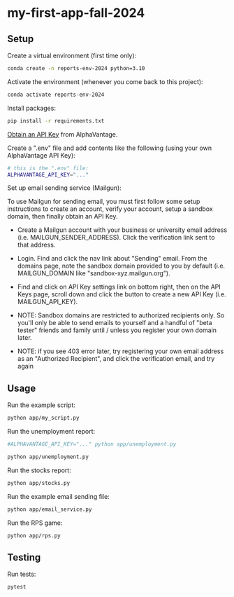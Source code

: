 # my-first-app-fall-2024

## Setup

Create a virtual environment (first time only):

```sh
conda create -n reports-env-2024 python=3.10
```

Activate the environment (whenever you come back to this project):

```sh
conda activate reports-env-2024
```

Install packages:

```sh
pip install -r requirements.txt
```
[Obtain an API Key](https://www.alphavantage.co/support/#api-key) from AlphaVantage.

Create a ".env" file and add contents like the following (using your own AlphaVantage API Key):

```sh
# this is the ".env" file:
ALPHAVANTAGE_API_KEY="..."
```

Set up email sending service (Mailgun):

To use Mailgun for sending email, you must first follow some setup instructions to create an account, verify your account, setup a sandbox domain, then finally obtain an API Key.

+ Create a Mailgun account with your business or university email address (i.e. MAILGUN_SENDER_ADDRESS). Click the verification link sent to that address.
+ Login. Find and click the nav link about "Sending" email. From the domains page, note the sandbox domain provided to you by default (i.e. MAILGUN_DOMAIN like "sandbox-xyz.mailgun.org").
+ Find and click on API Key settings link on bottom right, then on the API Keys page, scroll down and click the button to create a new API Key (i.e. MAILGUN_API_KEY).

+ NOTE: Sandbox domains are restricted to authorized recipients only. So you'll only be able to send emails to yourself and a handful of "beta tester" friends and family until / unless you register your own domain later.
+ NOTE: if you see 403 error later, try registering your own email address as an "Authorized Recipient", and click the verification email, and try again


## Usage 

Run the example script:

```sh
python app/my_script.py
```

Run the unemployment report:

```sh
#ALPHAVANTAGE_API_KEY="..." python app/unemployment.py

python app/unemployment.py
```

Run the stocks report:

```sh
python app/stocks.py
```

Run the example email sending file:
```sh
python app/email_service.py
```

Run the RPS game:
```sh
python app/rps.py
```

## Testing

Run tests:

```sh
pytest
```

